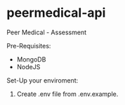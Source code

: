 # peermedical-api
Peer Medical - Assessment

Pre-Requisites:
- MongoDB
- NodeJS

Set-Up your enviroment:
1. Create .env file from .env.example.